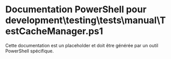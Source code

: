 # Documentation PowerShell pour development\testing\tests\manual\TestCacheManager.ps1

Cette documentation est un placeholder et doit être générée par un outil PowerShell spécifique.
